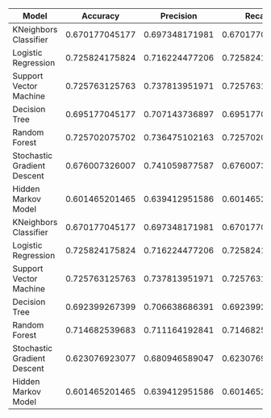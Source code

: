 | Model | Accuracy | Precision | Recall | F1-score |
| ------ | ------ | ------ | ------ | ------ |
| KNeighbors Classifier | 0.670177045177 | 0.697348171981 | 0.670177045177 | 0.641715736823 |
| Logistic Regression | 0.725824175824 | 0.716224477206 | 0.725824175824 | 0.712488313851 |
| Support Vector Machine | 0.725763125763 | 0.737813951971 | 0.725763125763 | 0.715266766993 |
| Decision Tree | 0.695177045177 | 0.707143736897 | 0.695177045177 | 0.681339201224 |
| Random Forest | 0.725702075702 | 0.736475102163 | 0.725702075702 | 0.72012265506 |
| Stochastic Gradient Descent | 0.676007326007 | 0.741059877587 | 0.676007326007 | 0.622326827207 |
| Hidden Markov Model | 0.601465201465 | 0.639412951586 | 0.601465201465 | 0.557885084581 |
| KNeighbors Classifier | 0.670177045177 | 0.697348171981 | 0.670177045177 | 0.641715736823 |
| Logistic Regression | 0.725824175824 | 0.716224477206 | 0.725824175824 | 0.712488313851 |
| Support Vector Machine | 0.725763125763 | 0.737813951971 | 0.725763125763 | 0.715266766993 |
| Decision Tree | 0.692399267399 | 0.706638686391 | 0.692399267399 | 0.678724822139 |
| Random Forest | 0.714682539683 | 0.711164192841 | 0.714682539683 | 0.705407519792 |
| Stochastic Gradient Descent | 0.623076923077 | 0.680946589047 | 0.623076923077 | 0.58547150677 |
| Hidden Markov Model | 0.601465201465 | 0.639412951586 | 0.601465201465 | 0.557885084581 |
